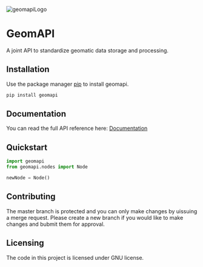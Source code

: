 ![geomapiLogo](https://gitlab.kuleuven.be/uploads/-/system/project/avatar/7619/GeoMapiLogo.png?width=64)

# GeomAPI

A joint API to standardize geomatic data storage and processing.


## Installation

Use the package manager [pip](https://pypi.org/project/geomapi) to install geomapi.

```bash
pip install geomapi
```

## Documentation

You can read the full API reference here:
[Documentation](https://geomatics.pages.gitlab.kuleuven.be/research-projects/geomapi/)


## Quickstart

```py
import geomapi
from geomapi.nodes import Node

newNode = Node()
```

## Contributing

The master branch is protected and you can only make changes by uissuing a merge request. 
Please create a new branch if you would like to make changes and bubmit them for approval.

## Licensing

The code in this project is licensed under GNU license.
